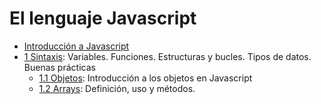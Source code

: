 # El lenguaje Javascript

* [Introducción a Javascript](./00-introduccion.md)
* [1 Sintaxis](./01-sintaxis.md): Variables. Funciones. Estructuras y bucles. Tipos de datos. Buenas prácticas
    * [1.1 Objetos](./01.1-objetos.md): Introducción a los objetos en Javascript
    * [1.2 Arrays](./01.2-arrays.md): Definición, uso y métodos.
<!-- 
    * [1.3 _Functional Programming_](./01.3-programacion-funcional.md). Introducción a la programación funcional.
* [3-Programación Orientada a Objetos](./03-oop.md): Introducción. Clases. POO en JS5
    * [3.1-vite](./03.1-vite.md): Cómo usar vite
    * [3.1-webpack](./03.1-webpack.md): Cómo usar webpack
* [4-Document Object Model - DOM](./04-DOM.md): Acceso a nodos. Acceso desde otros nodos. Manipular el árbol DOM. Atributos de los nodos
  * [4.1-MVC](./04.1-MVC.md): Cómo usaremos el patrón MVC para crear la UI de nuestra aplicación
* [5-Browser Object Model - BOM](./05-BOM.md): Timers. Objetos del BOM (window, location, history, otros objetos)
* [6-Eventos](./06-eventos.md): Escuchadores. Tipos de eventos. Los objetos _this_ y _event_. Propagación de eventos (_bubbling_)
* [7-Objetos nativos](./07-globales.md): Funciones globales. Objetos nativos del lenguaje: Math, Date, RegExp, ...
* [8-Validación de formularios](./08-forms.md): Validación de formularios. La API de validación de formularios. Expresiones regulares
* [9-Ajax. Promesas. SPA](./09-ajax.md)
* [10-APIs HTML5](./10-apis.md): Drag and drop. API Storage. Geolocalización. API de Google Maps
* [11-Más cosas a aprender...](./11-mas.md): WebComponents. WebSockets. WebWorkers. Typescript.
* [12-Tests](./12-tests.md): Testear JS con Jest
-->
